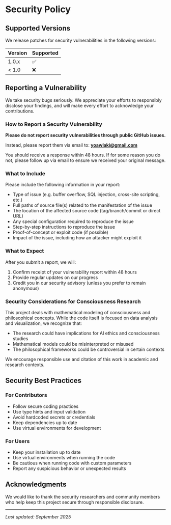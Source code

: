 # Security Policy

## Supported Versions

We release patches for security vulnerabilities in the following versions:

| Version | Supported          |
| ------- | ------------------ |
| 1.0.x   | :white_check_mark: |
| < 1.0   | :x:                |

## Reporting a Vulnerability

We take security bugs seriously. We appreciate your efforts to responsibly disclose your findings, and will make every effort to acknowledge your contributions.

### How to Report a Security Vulnerability

**Please do not report security vulnerabilities through public GitHub issues.**

Instead, please report them via email to: **yoawlaki@gmail.com**

You should receive a response within 48 hours. If for some reason you do not, please follow up via email to ensure we received your original message.

### What to Include

Please include the following information in your report:

- Type of issue (e.g. buffer overflow, SQL injection, cross-site scripting, etc.)
- Full paths of source file(s) related to the manifestation of the issue
- The location of the affected source code (tag/branch/commit or direct URL)
- Any special configuration required to reproduce the issue
- Step-by-step instructions to reproduce the issue
- Proof-of-concept or exploit code (if possible)
- Impact of the issue, including how an attacker might exploit it

### What to Expect

After you submit a report, we will:

1. Confirm receipt of your vulnerability report within 48 hours
2. Provide regular updates on our progress
3. Credit you in our security advisory (unless you prefer to remain anonymous)

### Security Considerations for Consciousness Research

This project deals with mathematical modeling of consciousness and philosophical concepts. While the code itself is focused on data analysis and visualization, we recognize that:

- The research could have implications for AI ethics and consciousness studies
- Mathematical models could be misinterpreted or misused
- The philosophical frameworks could be controversial in certain contexts

We encourage responsible use and citation of this work in academic and research contexts.

## Security Best Practices

### For Contributors

- Follow secure coding practices
- Use type hints and input validation
- Avoid hardcoded secrets or credentials
- Keep dependencies up to date
- Use virtual environments for development

### For Users

- Keep your installation up to date
- Use virtual environments when running the code
- Be cautious when running code with custom parameters
- Report any suspicious behavior or unexpected results

## Acknowledgments

We would like to thank the security researchers and community members who help keep this project secure through responsible disclosure.

---

*Last updated: September 2025*
